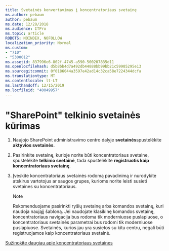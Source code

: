 ```yaml
---
title: Svetainės konvertavimas į koncentratoriaus svetainę
ms.author: pebaum
author: pebaum
ms.date: 12/28/2018
ms.audience: ITPro
ms.topic: article
ROBOTS: NOINDEX, NOFOLLOW
localization_priority: Normal
ms.custom:
- "710"
- "5300012"
ms.assetid: 837996e6-802f-4745-a590-500207835d11
ms.openlocfilehash: d5b8bb4d7a492db44888bb99bb21c59985295e13
ms.sourcegitcommit: 0f0186044a3597e42ad14c32ca58e7224344dcfa
ms.translationtype: MT
ms.contentlocale: lt-LT
ms.lasthandoff: 12/15/2019
ms.locfileid: "40049957"
---
```

# <a name="create-a-sharepoint-hub-site"></a>"SharePoint" telkinio svetainės kūrimas

1. Naujojo SharePoint administravimo centro dalyje **svetainės**spustelėkite **aktyvios svetainės**.

2. Pasirinkite svetainę, kurioje norite būti koncentratoriaus svetaine, spustelėkite **telkinio svetainė**, tada spustelėkite **registruotis kaip koncentratoriaus svetainę**.

3. Įveskite koncentratoriaus svetainės rodomą pavadinimą ir nurodykite atskirus vartotojus ar saugos grupes, kurioms norite leisti susieti svetaines su koncentratoriaus.

    > [!NOTE]
    >  Rekomenduojame pasirinkti ryšių svetainę arba komandos svetainę, kuri naudoja naująjį šabloną. Jei naudojate klasikinę komandos svetainę, koncentratoriaus navigacija bus rodoma tik moderniuose puslapiuose, o koncentratoriaus svetainės parametrai bus rodomi tik moderniuose puslapiuose. Svetainės, kurios jau yra susietos su kitu centru, negali būti registruojamos kaip koncentratoriaus svetainė.
  
[Sužinokite daugiau apie koncentratoriaus svetaines](https://go.microsoft.com/fwlink/?linkid=869149)
  